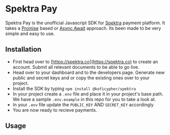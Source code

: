# Spektra Pay
Spektra Pay is the unofficial Javascript SDK for [Spektra](https://spektra.co) payment platform.
It takes a [Promise](https://medium.com/@PangaraWorld/an-introduction-to-understanding-javascript-promises-37eff85b2b08) based or [Async Await](https://medium.com/javascript-in-plain-english/async-await-javascript-5038668ec6eb) approach. Its been made to be very simple and easy to use.

## Installation
 - First head over to [https://spektra.co](https://spektra.co) to create an account. Submit all relevant documents to be able  to go live.
 - Head over to your dashboard and to the developers page. Generate new public and secret keys and or copy the existing ones over to your project.
 - Install the SDK by typing `npm install @koficypher/spektra`
 - In your project create a `.env` file and place it in your project's base path. We have a sample
 `.env.example` in this repo for you to take a look at.
 - In your `.env` file update the `PUBLIC_KEY` AND `SECRET_KEY` accordingly
 - You are now ready to recieve payments.

 ## Usage
 